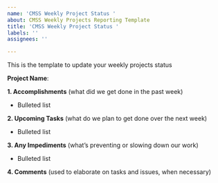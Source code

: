 ```yaml
---
name: 'CMSS Weekly Project Status '
about: CMSS Weekly Projects Reporting Template
title: 'CMSS Weekly Project Status '
labels: ''
assignees: ''

---
```


This is the template to update your weekly projects status

**Project Name**:



**1. Accomplishments** (what did we get done in the past week)
* Bulleted list

**2. Upcoming Tasks** (what do we plan to get done over the next week)
* Bulleted list

**3. Any Impediments** (what’s preventing or slowing down our work)
* Bulleted list 

**4. Comments** (used to elaborate on tasks and issues, when necessary)
